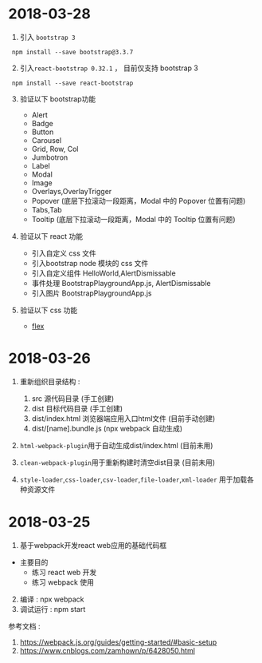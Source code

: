 # 2018-03-28
1. 引入 `bootstrap 3`

```
 npm install --save bootstrap@3.3.7
```

2. 引入`react-bootstrap 0.32.1` ， 目前仅支持 bootstrap 3
```
 npm install --save react-bootstrap
```

3. 验证以下 bootstrap功能

    - Alert
    - Badge
    - Button
    - Carousel
    - Grid, Row, Col
    - Jumbotron
    - Label
    - Modal
    - Image
    - Overlays,OverlayTrigger
    - Popover (底层下拉滚动一段距离，Modal 中的 Popover 位置有问题)
    - Tabs,Tab
    - Tooltip (底层下拉滚动一段距离，Modal 中的 Tooltip 位置有问题)

4. 验证以下 react 功能

    - 引入自定义 css 文件
    - 引入bootstrap node 模块的 css 文件
    - 引入自定义组件 HelloWorld,AlertDismissable
    - 事件处理 BootstrapPlaygroundApp.js, AlertDismissable
    - 引入图片 BootstrapPlaygroundApp.js

5. 验证以下 css 功能
    -  [flex](http://www.runoob.com/w3cnote/flex-grammar.html)




# 2018-03-26

1. 重新组织目录结构 :

    1. src 源代码目录 (手工创建)
    2. dist 目标代码目录 (手工创建)
    3. dist/index.html 浏览器端应用入口html文件 (目前手动创建)
    4. dist/[name].bundle.js (npx webpack 自动生成)

2. `html-webpack-plugin`用于自动生成dist/index.html (目前未用)
3. `clean-webpack-plugin`用于重新构建时清空dist目录 (目前未用)
4. `style-loader`,`css-loader`,`csv-loader`,`file-loader`,`xml-loader` 用于加载各种资源文件

# 2018-03-25
1. 基于webpack开发react web应用的基础代码框
 - 主要目的 
    - 练习 react web 开发
    - 练习 webpack 使用
2. 编译 : npx webpack
3. 调试运行 : npm start

参考文档 :

1. https://webpack.js.org/guides/getting-started/#basic-setup
2. https://www.cnblogs.com/zamhown/p/6428050.html
